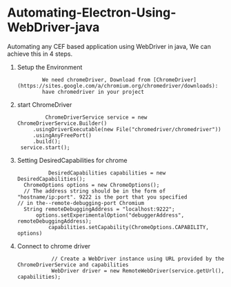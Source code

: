 # Automating-Electron-Using-WebDriver-java
Automating any CEF based application using WebDriver in java, We can achieve this in 4 steps.

1.  Setup the Environment 

                We need chromeDriver, Download from [ChromeDriver]         (https://sites.google.com/a/chromium.org/chromedriver/downloads):
                have chromedriver in your project 

2. start ChromeDriver

                ChromeDriverService service = new ChromeDriverService.Builder()
	        .usingDriverExecutable(new File("chromedriver/chromedriver"))
	        .usingAnyFreePort()
	        .build();
		service.start();
        
3. Setting DesiredCapabilities for chrome

                 DesiredCapabilities capabilities = new DesiredCapabilities();
		 ChromeOptions options = new ChromeOptions();
		 // The address string should be in the form of "hostname/ip:port". 9222 is the port that you specified                        // in the--remote-debugging-port Chromium 
		 String remoteDebuggingAddress = "localhost:9222";
	         options.setExperimentalOption("debuggerAddress", remoteDebuggingAddress);
                 capabilities.setCapability(ChromeOptions.CAPABILITY, options)
        
4. Connect to chrome driver

                  // Create a WebDriver instance using URL provided by the ChromeDriverService and capabilities
                  WebDriver driver = new RemoteWebDriver(service.getUrl(), capabilities);
  

